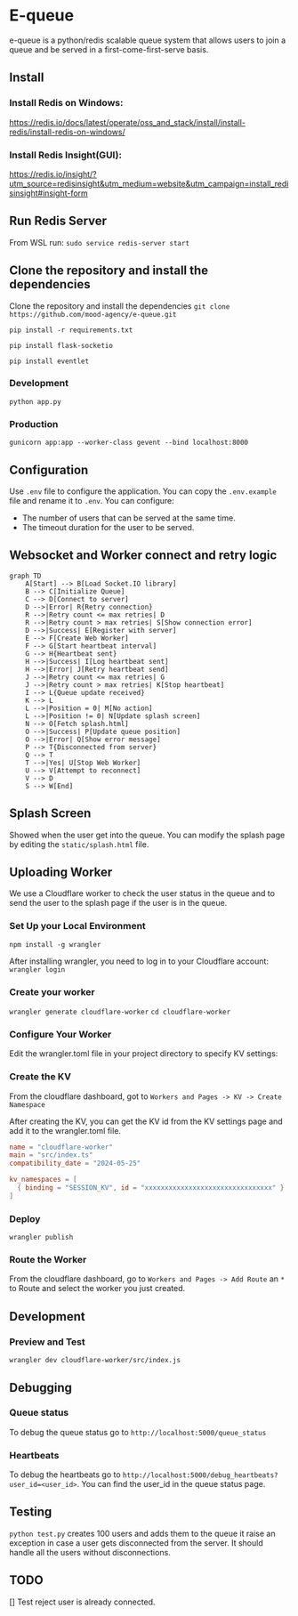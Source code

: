 # E-queue

e-queue is a python/redis scalable queue system that allows users to join a queue and be served in a
first-come-first-serve basis.

## Install

### Install Redis on Windows:
https://redis.io/docs/latest/operate/oss_and_stack/install/install-redis/install-redis-on-windows/

### Install Redis Insight(GUI):
https://redis.io/insight/?utm_source=redisinsight&utm_medium=website&utm_campaign=install_redisinsight#insight-form

## Run Redis Server
From WSL run:
`sudo service redis-server start`

## Clone the repository and install the dependencies
Clone the repository and install the dependencies
`git clone https://github.com/mood-agency/e-queue.git`

`pip install -r requirements.txt`

`pip install flask-socketio`

`pip install eventlet`

### Development
`python app.py`

### Production
`gunicorn app:app --worker-class gevent --bind localhost:8000`

## Configuration
Use `.env` file to configure the application. You can copy the `.env.example` file and rename it to `.env`.
You can configure:
* The number of users that can be served at the same time.
* The timeout duration for the user to be served.

## Websocket and Worker connect and retry logic
```mermaid
graph TD
    A[Start] --> B[Load Socket.IO library]
    B --> C[Initialize Queue]
    C --> D[Connect to server]
    D -->|Error| R{Retry connection}
    R -->|Retry count <= max retries| D
    R -->|Retry count > max retries| S[Show connection error]
    D -->|Success| E[Register with server]
    E --> F[Create Web Worker]
    F --> G[Start heartbeat interval]
    G --> H{Heartbeat sent}
    H -->|Success| I[Log heartbeat sent]
    H -->|Error| J[Retry heartbeat send]
    J -->|Retry count <= max retries| G
    J -->|Retry count > max retries| K[Stop heartbeat]
    I --> L{Queue update received}
    K --> L
    L -->|Position = 0| M[No action]
    L -->|Position != 0| N[Update splash screen]
    N --> O[Fetch splash.html]
    O -->|Success| P[Update queue position]
    O -->|Error| Q[Show error message]
    P --> T{Disconnected from server}
    Q --> T
    T -->|Yes| U[Stop Web Worker]
    U --> V[Attempt to reconnect]
    V --> D
    S --> W[End]
```
## Splash Screen

Showed when the user get into the queue. You can modify the splash page by editing the `static/splash.html` file.

## Uploading Worker
We use a Cloudflare worker to check the user status in the queue and to send the user to the splash page if the user is in the queue.

### Set Up your Local Environment

`npm install -g wrangler`

After installing wrangler, you need to log in to your Cloudflare account:
`wrangler login`

### Create your worker

`wrangler generate cloudflare-worker`
`cd cloudflare-worker`

### Configure Your Worker

Edit the wrangler.toml file in your project directory to specify KV settings:

### Create the KV
From the cloudflare dashboard, got to `Workers and Pages -> KV -> Create Namespace`

After creating the KV, you can get the KV id from the KV settings page and add it to the wrangler.toml file.

```toml
name = "cloudflare-worker"
main = "src/index.ts"
compatibility_date = "2024-05-25"

kv_namespaces = [
  { binding = "SESSION_KV", id = "xxxxxxxxxxxxxxxxxxxxxxxxxxxxxxxx" }
]
```

### Deploy

`wrangler publish`

### Route the Worker
From the cloudflare dashboard, go to `Workers and Pages -> Add Route` an `*` to Route and select the worker you just created.


## Development

### Preview and Test

`wrangler dev cloudflare-worker/src/index.js`

## Debugging

### Queue status

To debug the queue status go to `http://localhost:5000/queue_status`

### Heartbeats

To debug the heartbeats go to `http://localhost:5000/debug_heartbeats?user_id=<user_id>`. You can find
the user_id in the queue status page.


## Testing
`python test.py` creates 100 users and adds them to the queue it raise an exception in case a user gets disconnected from the server. It should handle all the users without disconnections.

## TODO
[] Test reject user is already connected.


